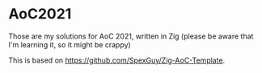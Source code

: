 # AoC2021
Those are my solutions for AoC 2021, written in Zig (please be aware that I'm learning it, so it might be crappy)

This is based on https://github.com/SpexGuy/Zig-AoC-Template.

